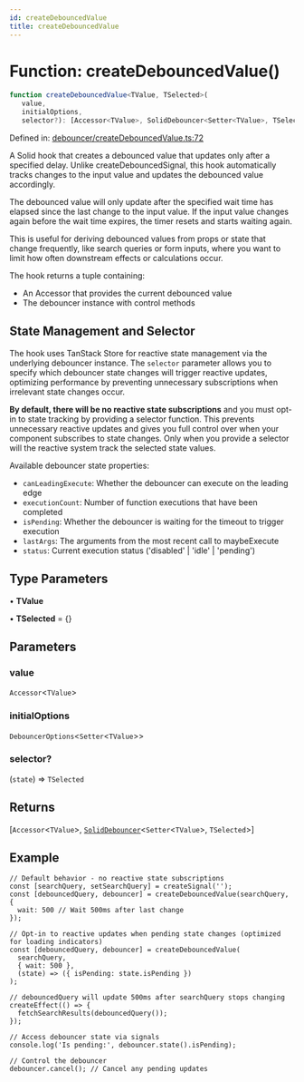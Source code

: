 ```yaml
---
id: createDebouncedValue
title: createDebouncedValue
---
```


<!-- DO NOT EDIT: this page is autogenerated from the type comments -->

# Function: createDebouncedValue()

```ts
function createDebouncedValue<TValue, TSelected>(
   value, 
   initialOptions, 
   selector?): [Accessor<TValue>, SolidDebouncer<Setter<TValue>, TSelected>]
```

Defined in: [debouncer/createDebouncedValue.ts:72](https://github.com/TanStack/pacer/blob/main/packages/solid-pacer/src/debouncer/createDebouncedValue.ts#L72)

A Solid hook that creates a debounced value that updates only after a specified delay.
Unlike createDebouncedSignal, this hook automatically tracks changes to the input value
and updates the debounced value accordingly.

The debounced value will only update after the specified wait time has elapsed since
the last change to the input value. If the input value changes again before the wait
time expires, the timer resets and starts waiting again.

This is useful for deriving debounced values from props or state that change frequently,
like search queries or form inputs, where you want to limit how often downstream effects
or calculations occur.

The hook returns a tuple containing:
- An Accessor that provides the current debounced value
- The debouncer instance with control methods

## State Management and Selector

The hook uses TanStack Store for reactive state management via the underlying debouncer instance.
The `selector` parameter allows you to specify which debouncer state changes will trigger reactive updates,
optimizing performance by preventing unnecessary subscriptions when irrelevant state changes occur.

**By default, there will be no reactive state subscriptions** and you must opt-in to state
tracking by providing a selector function. This prevents unnecessary reactive updates and gives you
full control over when your component subscribes to state changes. Only when you provide a selector will
the reactive system track the selected state values.

Available debouncer state properties:
- `canLeadingExecute`: Whether the debouncer can execute on the leading edge
- `executionCount`: Number of function executions that have been completed
- `isPending`: Whether the debouncer is waiting for the timeout to trigger execution
- `lastArgs`: The arguments from the most recent call to maybeExecute
- `status`: Current execution status ('disabled' | 'idle' | 'pending')

## Type Parameters

• **TValue**

• **TSelected** = \{\}

## Parameters

### value

`Accessor`\<`TValue`\>

### initialOptions

`DebouncerOptions`\<`Setter`\<`TValue`\>\>

### selector?

(`state`) => `TSelected`

## Returns

\[`Accessor`\<`TValue`\>, [`SolidDebouncer`](../../interfaces/soliddebouncer.md)\<`Setter`\<`TValue`\>, `TSelected`\>\]

## Example

```tsx
// Default behavior - no reactive state subscriptions
const [searchQuery, setSearchQuery] = createSignal('');
const [debouncedQuery, debouncer] = createDebouncedValue(searchQuery, {
  wait: 500 // Wait 500ms after last change
});

// Opt-in to reactive updates when pending state changes (optimized for loading indicators)
const [debouncedQuery, debouncer] = createDebouncedValue(
  searchQuery,
  { wait: 500 },
  (state) => ({ isPending: state.isPending })
);

// debouncedQuery will update 500ms after searchQuery stops changing
createEffect(() => {
  fetchSearchResults(debouncedQuery());
});

// Access debouncer state via signals
console.log('Is pending:', debouncer.state().isPending);

// Control the debouncer
debouncer.cancel(); // Cancel any pending updates
```
